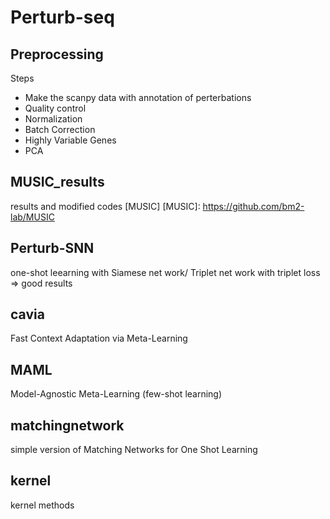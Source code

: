 # Perturb-seq

## Preprocessing 

Steps

- Make the scanpy data with annotation of perterbations
- Quality control
- Normalization
- Batch Correction
- Highly Variable Genes
- PCA

## MUSIC_results
results and modified codes [MUSIC]
[MUSIC]: https://github.com/bm2-lab/MUSIC

## Perturb-SNN
one-shot leearning with Siamese net work/ Triplet net work with triplet loss => good results 

## cavia
Fast Context Adaptation via Meta-Learning

## MAML
Model-Agnostic Meta-Learning (few-shot learning) 

## matchingnetwork
simple version of Matching Networks for One Shot Learning

## kernel
kernel methods



